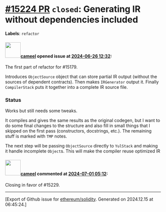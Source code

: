 # [\#15224 PR](https://github.com/ethereum/solidity/pull/15224) `closed`: Generating IR without dependencies included
**Labels**: `refactor`


#### <img src="https://avatars.githubusercontent.com/u/137030?v=4" width="50">[cameel](https://github.com/cameel) opened issue at [2024-06-26 12:32](https://github.com/ethereum/solidity/pull/15224):

The first part of refactor for #15179.

Introduces `ObjectSource` object that can store partial IR output (without the sources of dependent contracts). Then makes `IRGenerator` output it. Finally `CompilerStack` puts it together into a complete IR source file.

### Status
Works but still needs some tweaks.

It compiles and gives the same results as the original codegen, but I want to do some final changes to the structure and also fill in small things that I skipped on the first pass (constructors, docstrings, etc.). The remaining stuff is marked with `TMP` notes.

The next step will be passing `ObjectSource` directly to `YulStack` and making it handle incomplete `Object`s. This will make the compiler reuse optimized IR

#### <img src="https://avatars.githubusercontent.com/u/137030?v=4" width="50">[cameel](https://github.com/cameel) commented at [2024-07-01 05:12](https://github.com/ethereum/solidity/pull/15224#issuecomment-2199250749):

Closing in favor of #15229.


-------------------------------------------------------------------------------



[Export of Github issue for [ethereum/solidity](https://github.com/ethereum/solidity). Generated on 2024.12.15 at 06:45:24.]
